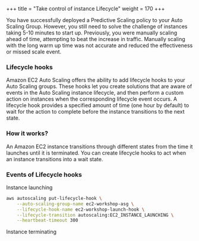 +++
title = "Take control of instance Lifecycle"
weight = 170
+++

You have successfully deployed a Predictive Scaling policy to your Auto Scaling Group. However, you still need to solve the challenge of instances taking 5-10 minutes to start up. Previously, you were manually scaling ahead of time, attempting to beat the increase in traffic. Manually scaling with the long warm up time was not accurate and reduced the effectiveness or missed scale event.

### Lifecycle hooks

Amazon EC2 Auto Scaling offers the ability to add lifecycle hooks to your Auto Scaling groups. These hooks let you create solutions that are aware of events in the Auto Scaling instance lifecycle, and then perform a custom action on instances when the corresponding lifecycle event occurs. A lifecycle hook provides a specified amount of time (one hour by default) to wait for the action to complete before the instance transitions to the next state.

### How it works?

An Amazon EC2 instance transitions through different states from the time it launches until it is terminated. You can create lifecycle hooks to act when an instance transitions into a wait state.

### Events of Lifecycle hooks

Instance launching

```bash
aws autoscaling put-lifecycle-hook \
    --auto-scaling-group-name ec2-workshop-asg \
    --lifecycle-hook-name ec2-workshop-launch-hook \
    --lifecycle-transition autoscaling:EC2_INSTANCE_LAUNCHING \
    --heartbeat-timeout 300
```

Instance terminating